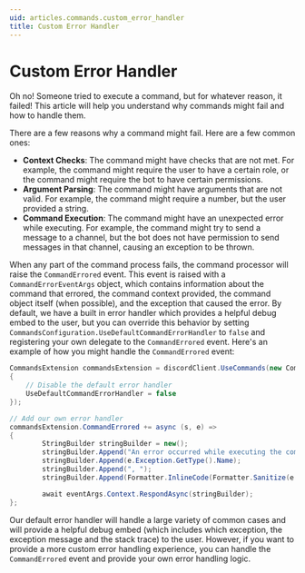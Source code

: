 ```yaml
---
uid: articles.commands.custom_error_handler
title: Custom Error Handler
---
```


# Custom Error Handler
Oh no! Someone tried to execute a command, but for whatever reason, it failed! This article will help you understand why commands might fail and how to handle them.

There are a few reasons why a command might fail. Here are a few common ones:
- **Context Checks**: The command might have checks that are not met. For example, the command might require the user to have a certain role, or the command might require the bot to have certain permissions.
- **Argument Parsing**: The command might have arguments that are not valid. For example, the command might require a number, but the user provided a string.
- **Command Execution**: The command might have an unexpected error while executing. For example, the command might try to send a message to a channel, but the bot does not have permission to send messages in that channel, causing an exception to be thrown.

When any part of the command process fails, the command processor will raise the `CommandErrored` event. This event is raised with a `CommandErrorEventArgs` object, which contains information about the command that errored, the command context provided, the command object itself (when possible), and the exception that caused the error. By default, we have a built in error handler which provides a helpful debug embed to the user, but you can override this behavior by setting `CommandsConfiguration.UseDefaultCommandErrorHandler` to `false` and registering your own delegate to the `CommandErrored` event. Here's an example of how you might handle the `CommandErrored` event:

```cs
CommandsExtension commandsExtension = discordClient.UseCommands(new CommandsConfiguration
{
    // Disable the default error handler
    UseDefaultCommandErrorHandler = false
});

// Add our own error handler
commandsExtension.CommandErrored += async (s, e) =>
{
        StringBuilder stringBuilder = new();
        stringBuilder.Append("An error occurred while executing the command: ");
        stringBuilder.Append(e.Exception.GetType().Name);
        stringBuilder.Append(", ");
        stringBuilder.Append(Formatter.InlineCode(Formatter.Sanitize(e.Exception.Message)));

        await eventArgs.Context.RespondAsync(stringBuilder);
};
```

Our default error handler will handle a large variety of common cases and will provide a helpful debug embed (which includes which exception, the exception message and the stack trace) to the user. However, if you want to provide a more custom error handling experience, you can handle the `CommandErrored` event and provide your own error handling logic.